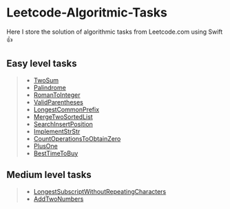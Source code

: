 # Leetcode-Algoritmic-Tasks
Here I store the solution of algorithmic tasks from Leetcode.com using Swift :+1:

## Easy level tasks
> - [TwoSum](https://github.com/Ansany/Leetcode-Algoritmic-Tasks/tree/main/Leetcode-Algoritmic-Tasks/EasyLevel/TwoSum)
> - [Palindrome](https://github.com/Ansany/Leetcode-Algoritmic-Tasks/tree/main/Leetcode-Algoritmic-Tasks/EasyLevel/Palindrome)
> - [RomanToInteger](https://github.com/Ansany/Leetcode-Algoritmic-Tasks/tree/main/Leetcode-Algoritmic-Tasks/EasyLevel/RomanToInteger)
> - [ValidParentheses](https://github.com/Ansany/Leetcode-Algoritmic-Tasks/tree/main/Leetcode-Algoritmic-Tasks/EasyLevel/ValidParentheses)
> - [LongestCommonPrefix](https://github.com/Ansany/Leetcode-Algoritmic-Tasks/tree/main/Leetcode-Algoritmic-Tasks/EasyLevel/LongestCommonPrefix)
> - [MergeTwoSortedList](https://github.com/Ansany/Leetcode-Algoritmic-Tasks/tree/main/Leetcode-Algoritmic-Tasks/EasyLevel/MergeTwoSortedList)
> - [SearchInsertPosition](https://github.com/Ansany/Leetcode-Algorithmic-Tasks/tree/main/Leetcode-Algoritmic-Tasks/EasyLevel/SearchInsertPosition)
> - [ImplementStrStr](https://github.com/Ansany/Leetcode-Algorithmic-Tasks/tree/main/Leetcode-Algoritmic-Tasks/EasyLevel/ImplementStrStr)
> - [CountOperationsToObtainZero](https://github.com/Ansany/Leetcode-Algorithmic-Tasks/tree/main/Leetcode-Algoritmic-Tasks/EasyLevel/CountOperationsToObtainZero)
> - [PlusOne](https://github.com/Ansany/Leetcode-Algorithmic-Tasks/tree/main/Leetcode-Algoritmic-Tasks/EasyLevel/PlusOne)
> - [BestTimeToBuy](https://github.com/Ansany/Leetcode-Algorithmic-Tasks/tree/main/Leetcode-Algoritmic-Tasks/EasyLevel/BestTimeToBuySolution)

## Medium level tasks
> - [LongestSubscriptWithoutRepeatingCharacters](https://github.com/Ansany/Leetcode-Algoritmic-Tasks/tree/main/Leetcode-Algoritmic-Tasks/MediumLevel/LongestSubscriptWithoutRepeatingCh)
> - [AddTwoNumbers](https://github.com/Ansany/Leetcode-Algoritmic-Tasks/tree/main/Leetcode-Algoritmic-Tasks/MediumLevel/AddTwoNumbers)
